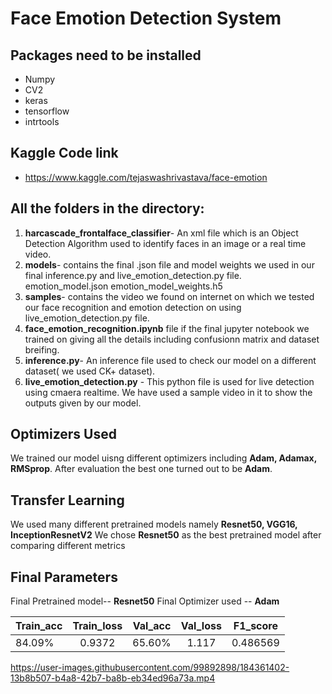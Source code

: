 # Face Emotion Detection System
## Packages need to be installed
- Numpy
- CV2
- keras
- tensorflow
- intrtools

## Kaggle Code link
- https://www.kaggle.com/tejaswashrivastava/face-emotion


## All the folders in the directory:
1. **harcascade_frontalface_classifier**- An xml file which is an Object Detection Algorithm used to identify faces in an image or a real time video. 
2. **models**- contains the final .json file and model weights we used in our final inference.py and live_emotion_detection.py file. 
   emotion_model.json
   emotion_model_weights.h5
4. **samples**- contains the video we found on internet on which we tested our face recognition and emotion detection on using live_emotion_detection.py file.
5. **face_emotion_recognition.ipynb** file if the final jupyter notebook we trained on giving all the details including confusionn matrix and dataset breifing.
6. **inference.py**- An inference file used to check our model on a different dataset( we used CK+ dataset).
7. **live_emotion_detection.py** - This python file is used for live detection using cmaera realtime. We have used a sample video in it to show the outputs given by our model.

## Optimizers  Used
 We trained our model uisng different optimizers including **Adam, Adamax, RMSprop**.
 After evaluation the best one turned out to be **Adam**.
 
 
## Transfer Learning 
 We used many different pretrained models namely **Resnet50, VGG16, InceptionResnetV2**
 We chose **Resnet50** as the best pretrained model after comparing different metrics
## Final Parameters
Final Pretrained model-- **Resnet50**
Final Optimizer used -- **Adam**

|   Train_acc   |    Train_loss   |    Val_acc      |    Val_loss     |    F1_score     |
| :------------ |:---------------:|:---------------:|:---------------:|:---------------:|
|   84.09%      |    0.9372       |    65.60%       |    1.117        |    0.486569     |

https://user-images.githubusercontent.com/99892898/184361402-13b8b507-b4a8-42b7-ba8b-eb34ed96a73a.mp4


